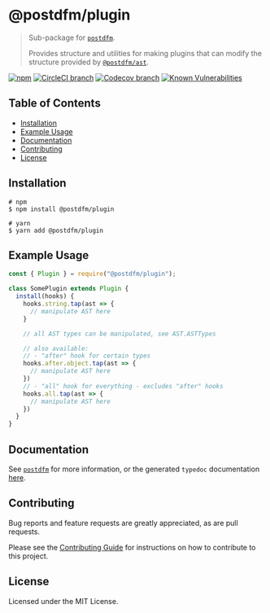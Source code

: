 # @postdfm/plugin

> Sub-package for [`postdfm`](https://www.npmjs.com/package/postdfm).
>
> Provides structure and utilities for making plugins that can modify the structure provided by [`@postdfm/ast`](https://www.npmjs.com/package/@postdfm/ast).

[![npm](https://img.shields.io/npm/v/@postdfm/plugin.svg?label=npm)](https://www.npmjs.com/package/@postdfm/plugin)
[![CircleCI branch](https://img.shields.io/circleci/project/github/spiltcoffee/postdfm/main.svg)](https://circleci.com)
[![Codecov branch](https://img.shields.io/codecov/c/gh/spiltcoffee/postdfm/main.svg)](https://codecov.io)
[![Known Vulnerabilities](https://snyk.io/test/github/spiltcoffee/postdfm/badge.svg?targetFile=packages/@postdfm/plugin/package.json)](https://snyk.io/test/github/spiltcoffee/postdfm?targetFile=packages/@postdfm/plugin/package.json)

## Table of Contents

- [Installation](#installation)
- [Example Usage](#example-usage)
- [Documentation](#documentation)
- [Contributing](#contributing)
- [License](#license)

## Installation

```shell
# npm
$ npm install @postdfm/plugin

# yarn
$ yarn add @postdfm/plugin
```

## Example Usage

```js
const { Plugin } = require("@postdfm/plugin");

class SomePlugin extends Plugin {
  install(hooks) {
    hooks.string.tap(ast => {
      // manipulate AST here
    }

    // all AST types can be manipulated, see AST.ASTTypes

    // also available:
    // - "after" hook for certain types
    hooks.after.object.tap(ast => {
      // manipulate AST here
    })
    // - "all" hook for everything - excludes "after" hooks
    hooks.all.tap(ast => {
      // manipulate AST here
    })
  }
}
```

## Documentation

See [`postdfm`](https://www.npmjs.com/package/postdfm) for more information, or the generated `typedoc` documentation [here](https://spiltcoffee.com/docs/@postdfm/plugin/).

## Contributing

Bug reports and feature requests are greatly appreciated, as are pull requests.

Please see the [Contributing Guide](https://github.com/spiltcoffee/postdfm/blob/main/.github/CONTRIBUTING.md) for instructions on how to contribute to this project.

## License

Licensed under the MIT License.
